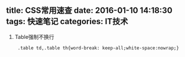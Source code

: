 title: CSS常用速查
date: 2016-01-10 14:18:30
tags: 快速笔记
categories: IT技术
---

1. Table强制不换行

        .table td,.table th{word-break: keep-all;white-space:nowrap;}

